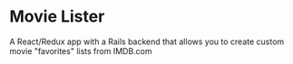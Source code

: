 # Movie Lister
A React/Redux app with a Rails backend that allows you to create custom movie "favorites" lists from IMDB.com
